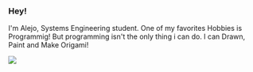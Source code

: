 ### Hey!
 I'm Alejo, Systems Engineering student.
 One of my favorites Hobbies is Programmig! But programming isn't the only thing i can do.
 I can Drawn, Paint and Make Origami!

![]("https://github.com/AlejoRetamal/AlejoRetamal/images/Library1.jpg")

<!--
**AlejoRetamal/AlejoRetamal** is a ✨ _special_ ✨ repository because its `README.md` (this file) appears on your GitHub profile.

Here are some ideas to get you started:

- 🔭 I’m currently working on ...
- 🌱 I’m currently learning ...
- 👯 I’m looking to collaborate on ...
- 🤔 I’m looking for help with ...
- 💬 Ask me about ...
- 📫 How to reach me: ...
- 😄 Pronouns: ...
- ⚡ Fun fact: ...
-->
